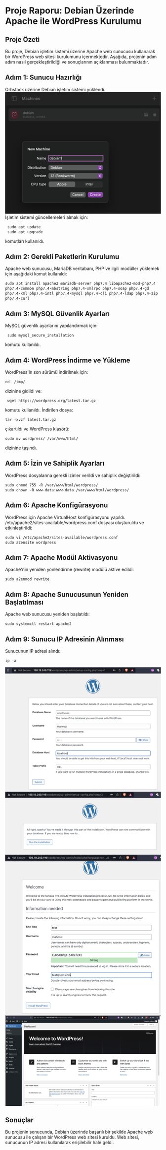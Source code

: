 # Proje Raporu: Debian Üzerinde Apache ile WordPress Kurulumu

## Proje Özeti

Bu proje, Debian işletim sistemi üzerine Apache web sunucusu kullanarak bir WordPress web sitesi kurulumunu içermektedir. Aşağıda, projenin adım adım nasıl gerçekleştirildiği ve sonuçlarının açıklanması bulunmaktadır.

## Adım 1: Sunucu Hazırlığı

Orbstack üzerine Debian işletim sistemi yüklendi.
![Alternatif Metin](ss/ss4.png)
İşletim sistemi güncellemeleri almak için:
```
 sudo apt update 
 sudo apt upgrade 
 ```
komutları kullanıldı.
## Adım 2: Gerekli Paketlerin Kurulumu

Apache web sunucusu, MariaDB veritabanı, PHP ve ilgili modüller yüklemek için aşağıdaki komut kullanıldı:
```
sudo apt install apache2 mariadb-server php7.4 libapache2-mod-php7.4 php7.4-common php7.4-mbstring php7.4-xmlrpc php7.4-soap php7.4-gd php7.4-xml php7.4-intl php7.4-mysql php7.4-cli php7.4-ldap php7.4-zip php7.4-curl
```
## Adım 3: MySQL Güvenlik Ayarları

MySQL güvenlik ayarlarını yapılandırmak için:
```
 sudo mysql_secure_installation 
 ```
komutu kullanıldı.
## Adım 4: WordPress İndirme ve Yükleme

WordPress'in son sürümü indirilmek için:
```
cd  /tmp/ 
```
dizinine gidildi ve:
```
 wget https://wordpress.org/latest.tar.gz
 ```
 komutu kullanıldı.
İndirilen dosya:
```
tar -xvzf latest.tar.gz
```
 çıkartıldı ve WordPress klasörü:
 ```
 sudo mv wordpress/ /var/www/html/
 ```
 dizinine taşındı.
 ## Adım 5: İzin ve Sahiplik Ayarları

WordPress dosyalarına gerekli izinler verildi ve sahiplik değiştirildi:
```
sudo chmod 755 -R /var/www/html/wordpress/
sudo chown -R www-data:www-data /var/www/html/wordpress/
```
## Adım 6: Apache Konfigürasyonu

WordPress için Apache VirtualHost konfigürasyonu yapıldı. /etc/apache2/sites-available/wordpress.conf dosyası oluşturuldu ve etkinleştirildi:
```
sudo vi /etc/apache2/sites-available/wordpress.conf
sudo a2ensite wordpress
```
## Adım 7: Apache Modül Aktivasyonu

Apache'nin yeniden yönlendirme (rewrite) modülü aktive edildi:
```
sudo a2enmod rewrite
```
## Adım 8: Apache Sunucusunun Yeniden Başlatılması

Apache web sunucusu yeniden başlatıldı:
```
sudo systemctl restart apache2
```
## Adım 9: Sunucu IP Adresinin Alınması

Sunucunun IP adresi alındı:
```
ip -a
```

![Alternatif Metin](ss/ss6.png)
![Alternatif Metin](ss/ss7.png)
![Alternatif Metin](ss/ss8.png)
![Alternatif Metin](ss/ss9.png)
## Sonuçlar

Bu projenin sonucunda, Debian üzerinde başarılı bir şekilde Apache web sunucusu ile çalışan bir WordPress web sitesi kuruldu. Web sitesi, sunucunun IP adresi kullanılarak erişilebilir hale geldi.



